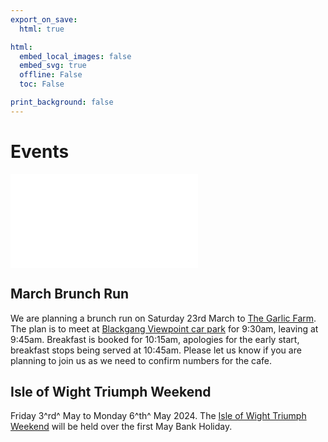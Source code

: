 ```yaml
---
export_on_save:
  html: true

html:
  embed_local_images: false
  embed_svg: true
  offline: False
  toc: False

print_background: false
---
```


# Events

![menubar](/dev/menubar.md)

## March Brunch Run

We are planning a brunch run on Saturday 23rd March to [The Garlic Farm](https://www.thegarlicfarm.co.uk/pages/the-restaurant).
The plan is to meet at [Blackgang Viewpoint car park](https://w3w.co/outfitter.science.navy) for 9:30am, leaving at 9:45am.
Breakfast is booked for 10:15am, apologies for the early start, breakfast stops being served at 10:45am.
Please let us know if you are planning to join us as we need to confirm numbers for the cafe.

## Isle of Wight Triumph Weekend

Friday 3^rd^ May to Monday 6^th^ May 2024.
The [Isle of Wight Triumph Weekend](/weekend.html) will be held over the first May Bank Holiday.
